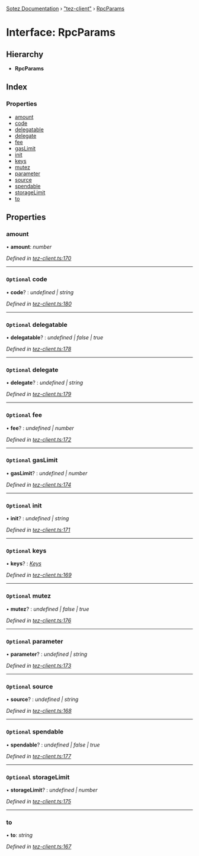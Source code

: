 [Sotez Documentation](../README.md) › ["tez-client"](../modules/_tez_client_.md) › [RpcParams](_tez_client_.rpcparams.md)

# Interface: RpcParams


## Hierarchy

* **RpcParams**

## Index

### Properties

* [amount](_tez_client_.rpcparams.md#amount)
* [code](_tez_client_.rpcparams.md#optional-code)
* [delegatable](_tez_client_.rpcparams.md#optional-delegatable)
* [delegate](_tez_client_.rpcparams.md#optional-delegate)
* [fee](_tez_client_.rpcparams.md#optional-fee)
* [gasLimit](_tez_client_.rpcparams.md#optional-gaslimit)
* [init](_tez_client_.rpcparams.md#optional-init)
* [keys](_tez_client_.rpcparams.md#optional-keys)
* [mutez](_tez_client_.rpcparams.md#optional-mutez)
* [parameter](_tez_client_.rpcparams.md#optional-parameter)
* [source](_tez_client_.rpcparams.md#optional-source)
* [spendable](_tez_client_.rpcparams.md#optional-spendable)
* [storageLimit](_tez_client_.rpcparams.md#optional-storagelimit)
* [to](_tez_client_.rpcparams.md#to)

## Properties

###  amount

• **amount**: *number*

*Defined in [tez-client.ts:170](https://github.com/KZen-networks/sotez/blob/80ad203/src/tez-client.ts#L170)*

___

### `Optional` code

• **code**? : *undefined | string*

*Defined in [tez-client.ts:180](https://github.com/KZen-networks/sotez/blob/80ad203/src/tez-client.ts#L180)*

___

### `Optional` delegatable

• **delegatable**? : *undefined | false | true*

*Defined in [tez-client.ts:178](https://github.com/KZen-networks/sotez/blob/80ad203/src/tez-client.ts#L178)*

___

### `Optional` delegate

• **delegate**? : *undefined | string*

*Defined in [tez-client.ts:179](https://github.com/KZen-networks/sotez/blob/80ad203/src/tez-client.ts#L179)*

___

### `Optional` fee

• **fee**? : *undefined | number*

*Defined in [tez-client.ts:172](https://github.com/KZen-networks/sotez/blob/80ad203/src/tez-client.ts#L172)*

___

### `Optional` gasLimit

• **gasLimit**? : *undefined | number*

*Defined in [tez-client.ts:174](https://github.com/KZen-networks/sotez/blob/80ad203/src/tez-client.ts#L174)*

___

### `Optional` init

• **init**? : *undefined | string*

*Defined in [tez-client.ts:171](https://github.com/KZen-networks/sotez/blob/80ad203/src/tez-client.ts#L171)*

___

### `Optional` keys

• **keys**? : *[Keys](_tez_client_.keys.md)*

*Defined in [tez-client.ts:169](https://github.com/KZen-networks/sotez/blob/80ad203/src/tez-client.ts#L169)*

___

### `Optional` mutez

• **mutez**? : *undefined | false | true*

*Defined in [tez-client.ts:176](https://github.com/KZen-networks/sotez/blob/80ad203/src/tez-client.ts#L176)*

___

### `Optional` parameter

• **parameter**? : *undefined | string*

*Defined in [tez-client.ts:173](https://github.com/KZen-networks/sotez/blob/80ad203/src/tez-client.ts#L173)*

___

### `Optional` source

• **source**? : *undefined | string*

*Defined in [tez-client.ts:168](https://github.com/KZen-networks/sotez/blob/80ad203/src/tez-client.ts#L168)*

___

### `Optional` spendable

• **spendable**? : *undefined | false | true*

*Defined in [tez-client.ts:177](https://github.com/KZen-networks/sotez/blob/80ad203/src/tez-client.ts#L177)*

___

### `Optional` storageLimit

• **storageLimit**? : *undefined | number*

*Defined in [tez-client.ts:175](https://github.com/KZen-networks/sotez/blob/80ad203/src/tez-client.ts#L175)*

___

###  to

• **to**: *string*

*Defined in [tez-client.ts:167](https://github.com/KZen-networks/sotez/blob/80ad203/src/tez-client.ts#L167)*